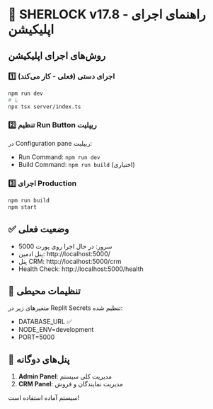 # 🚀 SHERLOCK v17.8 - راهنمای اجرای اپلیکیشن

## روش‌های اجرای اپلیکیشن

### 1️⃣ **اجرای دستی (فعلی - کار می‌کند)**
```bash
npm run dev
# یا
npx tsx server/index.ts
```

### 2️⃣ **تنظیم Run Button ریپلیت**
در Configuration pane ریپلیت:
- Run Command: `npm run dev`
- Build Command: `npm run build` (اختیاری)

### 3️⃣ **اجرای Production**
```bash
npm run build
npm start
```

## ✅ **وضعیت فعلی**
- سرور: در حال اجرا روی پورت 5000
- پنل ادمین: http://localhost:5000/
- پنل CRM: http://localhost:5000/crm
- Health Check: http://localhost:5000/health

## 🔧 **تنظیمات محیطی**
متغیرهای زیر در Replit Secrets تنظیم شده:
- DATABASE_URL ✅
- NODE_ENV=development
- PORT=5000

## 📱 **پنل‌های دوگانه**
1. **Admin Panel**: مدیریت کلی سیستم
2. **CRM Panel**: مدیریت نمایندگان و فروش

سیستم آماده استفاده است!